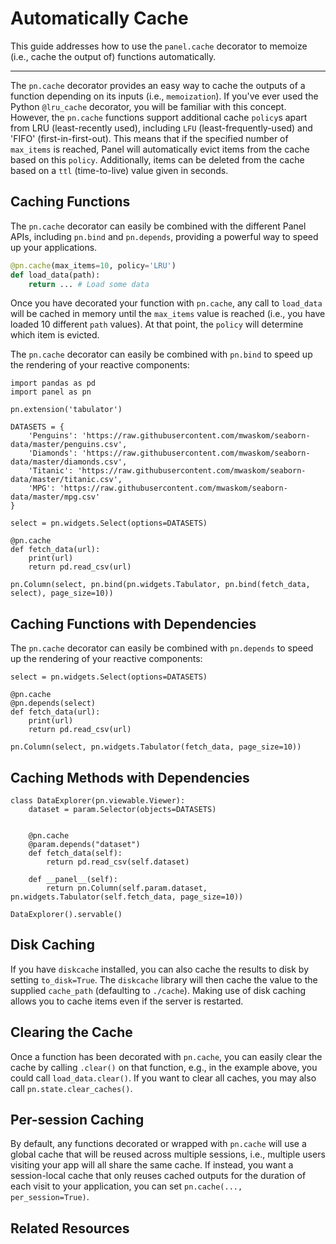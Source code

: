 # Automatically Cache

This guide addresses how to use the `panel.cache` decorator to memoize (i.e., cache the output of) functions automatically.

---

The `pn.cache` decorator provides an easy way to cache the outputs of a function depending on its inputs (i.e., `memoization`). If you've ever used the Python `@lru_cache` decorator, you will be familiar with this concept. However, the `pn.cache` functions support additional cache `policy`s apart from LRU (least-recently used), including `LFU` (least-frequently-used) and 'FIFO' (first-in-first-out). This means that if the specified number of `max_items` is reached, Panel will automatically evict items from the cache based on this `policy`. Additionally, items can be deleted from the cache based on a `ttl` (time-to-live) value given in seconds.

## Caching Functions

The `pn.cache` decorator can easily be combined with the different Panel APIs, including `pn.bind` and `pn.depends`, providing a powerful way to speed up your applications.

```python
@pn.cache(max_items=10, policy='LRU')
def load_data(path):
    return ... # Load some data
```

Once you have decorated your function with `pn.cache`, any call to `load_data` will be cached in memory until the `max_items` value is reached (i.e., you have loaded 10 different `path` values). At that point, the `policy` will determine which item is evicted.

The `pn.cache` decorator can easily be combined with `pn.bind` to speed up the rendering of your reactive components:

```{pyodide}
import pandas as pd
import panel as pn

pn.extension('tabulator')

DATASETS = {
    'Penguins': 'https://raw.githubusercontent.com/mwaskom/seaborn-data/master/penguins.csv',
    'Diamonds': 'https://raw.githubusercontent.com/mwaskom/seaborn-data/master/diamonds.csv',
    'Titanic': 'https://raw.githubusercontent.com/mwaskom/seaborn-data/master/titanic.csv',
    'MPG': 'https://raw.githubusercontent.com/mwaskom/seaborn-data/master/mpg.csv'
}

select = pn.widgets.Select(options=DATASETS)

@pn.cache
def fetch_data(url):
    print(url)
    return pd.read_csv(url)

pn.Column(select, pn.bind(pn.widgets.Tabulator, pn.bind(fetch_data, select), page_size=10))
```

## Caching Functions with Dependencies

The `pn.cache` decorator can easily be combined with `pn.depends` to speed up the rendering of your reactive components:

```{pyodide}
select = pn.widgets.Select(options=DATASETS)

@pn.cache
@pn.depends(select)
def fetch_data(url):
    print(url)
    return pd.read_csv(url)

pn.Column(select, pn.widgets.Tabulator(fetch_data, page_size=10))
```

## Caching Methods with Dependencies

```{pyodide}
class DataExplorer(pn.viewable.Viewer):
    dataset = param.Selector(objects=DATASETS)


    @pn.cache
    @param.depends("dataset")
    def fetch_data(self):
        return pd.read_csv(self.dataset)

    def __panel__(self):
        return pn.Column(self.param.dataset, pn.widgets.Tabulator(self.fetch_data, page_size=10))

DataExplorer().servable()
```

## Disk Caching

If you have `diskcache` installed, you can also cache the results to disk by setting `to_disk=True`. The `diskcache` library will then cache the value to the supplied `cache_path` (defaulting to `./cache`). Making use of disk caching allows you to cache items even if the server is restarted.

## Clearing the Cache

Once a function has been decorated with `pn.cache`, you can easily clear the cache by calling `.clear()` on that function, e.g., in the example above, you could call `load_data.clear()`. If you want to clear all caches, you may also call `pn.state.clear_caches()`.

## Per-session Caching

By default, any functions decorated or wrapped with `pn.cache` will use a global cache that will be reused across multiple sessions, i.e., multiple users visiting your app will all share the same cache. If instead, you want a session-local cache that only reuses cached outputs for the duration of each visit to your application, you can set `pn.cache(..., per_session=True)`.

## Related Resources
